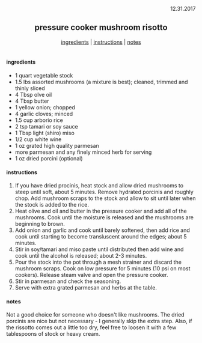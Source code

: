 <p align="right">12.31.2017</p>

<h2 align="center">pressure cooker mushroom risotto</h2>

<div align="center">
  <a href="#ingredients">ingredients</a> | 
  <a href="#instructions">instructions</a> | 
  <a href="#notes">notes</a>
</div>
<br>

#### ingredients
- 1 quart vegetable stock
- 1.5 lbs assorted mushrooms (a mixture is best); cleaned, trimmed and thinly sliced
- 4 Tbsp olve oil
- 4 Tbsp butter
- 1 yellow onion; chopped
- 4 garlic cloves; minced
- 1.5 cup arborio rice
- 2 tsp tamari or soy sauce
- 1 Tbsp light (shiro) miso
- 1/2 cup white wine
- 1 oz grated high quality parmesan
- more parmesan and any finely minced herb for serving
- 1 oz dried porcini (optional)

#### instructions
1. If you have dried procinis, heat stock and allow dried mushrooms to steep until soft, about 5 minutes. Remove hydrated porcinis and roughly chop. Add mushroom scraps to the stock and allow to sit until later when the stock is added to the rice. 
2. Heat olive and oil and butter in the pressure cooker and add all of the mushrooms. Cook until the moisture is released and the mushrooms are beginning to brown. 
3. Add onion and garlic and cook until barely softened, then add rice and cook until starting to become transluscent around the edges; about 5 minutes. 
4. Stir in soy/tamari and miso paste until distributed then add wine and cook until the alcohol is released; about 2-3 minutes. 
5. Pour the stock into the pot through a mesh strainer and discard the mushroom scraps. Cook on low pressure for 5 minutes (10 psi on most cookers). Release steam valve and open the pressure cooker. 
6. Stir in parmesan and check the seasoning. 
7. Serve with extra grated parmesan and herbs at the table.

#### notes
Not a good choice for someone who doesn't like mushrooms.  The dried porcinis are nice but not necessary - I generally skip the extra step. Also, if the rissotto comes out a little too dry, feel free to loosen it with a few tablespoons of stock or heavy cream.

